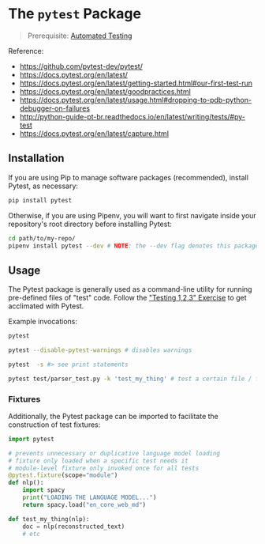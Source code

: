 # The `pytest` Package

> Prerequisite: [Automated Testing](/notes/software/testing.md)

Reference:

  + https://github.com/pytest-dev/pytest/
  + https://docs.pytest.org/en/latest/
  + https://docs.pytest.org/en/latest/getting-started.html#our-first-test-run
  + https://docs.pytest.org/en/latest/goodpractices.html
  + https://docs.pytest.org/en/latest/usage.html#dropping-to-pdb-python-debugger-on-failures
  + http://python-guide-pt-br.readthedocs.io/en/latest/writing/tests/#py-test
  + https://docs.pytest.org/en/latest/capture.html

## Installation

If you are using Pip to manage software packages (recommended), install Pytest, as necessary:

```sh
pip install pytest
```

Otherwise, if you are using Pipenv, you will want to first navigate inside your repository's root directory before installing Pytest:

```sh
cd path/to/my-repo/
pipenv install pytest --dev # NOTE: the --dev flag denotes this package will be used in development only
```

## Usage

The Pytest package is generally used as a command-line utility for running pre-defined files of "test" code. Follow the ["Testing 1,2,3" Exercise](/exercises/testing-123/README.md) to get acclimated with Pytest.


Example invocations:

```sh
pytest

pytest --disable-pytest-warnings # disables warnings

pytest  -s #> see print statements

pytest test/parser_test.py -k 'test_my_thing' # test a certain file / function
```

### Fixtures

Additionally, the Pytest package can be imported to facilitate the construction of test fixtures:

```py
import pytest

# prevents unnecessary or duplicative language model loading
# fixture only loaded when a specific test needs it
# module-level fixture only invoked once for all tests
@pytest.fixture(scope="module")
def nlp():
    import spacy
    print("LOADING THE LANGUAGE MODEL...")
    return spacy.load("en_core_web_md")

def test_my_thing(nlp):
    doc = nlp(reconstructed_text)
    # etc
```
